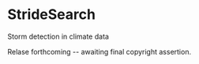 # StrideSearch
Storm detection in climate data

Relase forthcoming -- awaiting final copyright assertion.
